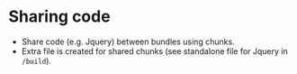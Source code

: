 # Sharing code

* Share code (e.g. Jquery) between bundles using chunks.
* Extra file is created for shared chunks (see standalone file for Jquery in `/build`).

